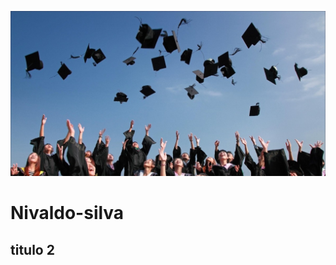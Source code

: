 
![banner2](https://github.com/nivaldo39/Nivaldo-silva/blob/main/banner2.jpg)

# Nivaldo-silva
## titulo 2
